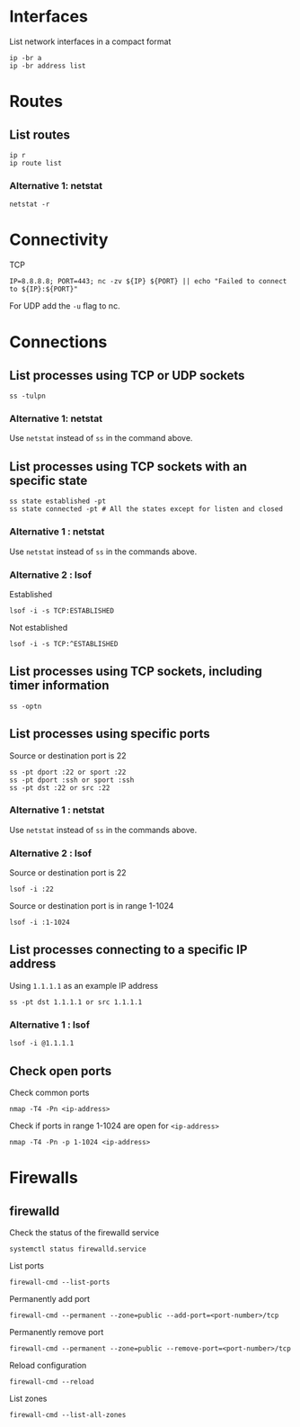 # Interfaces
List network interfaces in a compact format
```
ip -br a
ip -br address list
```

# Routes
## List routes
```
ip r
ip route list
```
### Alternative 1: netstat
```
netstat -r
```

# Connectivity
TCP
```
IP=8.8.8.8; PORT=443; nc -zv ${IP} ${PORT} || echo "Failed to connect to ${IP}:${PORT}"
```

For UDP add the `-u` flag to nc.

# Connections
## List processes using TCP or UDP sockets
```
ss -tulpn
```
### Alternative 1: netstat
Use `netstat` instead of `ss` in the command above.

## List processes using TCP sockets with an specific state
```
ss state established -pt
ss state connected -pt # All the states except for listen and closed
```
### Alternative 1 : netstat
Use `netstat` instead of `ss` in the commands above.

### Alternative 2 : lsof
Established
```
lsof -i -s TCP:ESTABLISHED
```

Not established
```
lsof -i -s TCP:^ESTABLISHED
```
## List processes using TCP sockets, including timer information
```
ss -optn
```

## List processes using specific ports
Source or destination port is 22
```
ss -pt dport :22 or sport :22
ss -pt dport :ssh or sport :ssh
ss -pt dst :22 or src :22
```
### Alternative 1 : netstat
Use `netstat` instead of `ss` in the commands above.

### Alternative 2 : lsof
Source or destination port is 22
```
lsof -i :22
```
Source or destination port is in range 1-1024
```
lsof -i :1-1024
```

## List processes connecting to a specific IP address
Using `1.1.1.1` as an example IP address
```
ss -pt dst 1.1.1.1 or src 1.1.1.1
```

### Alternative 1 : lsof
```
lsof -i @1.1.1.1
```

## Check open ports
Check common ports
```
nmap -T4 -Pn <ip-address>
```
Check if ports in range 1-1024 are open for `<ip-address>`
```
nmap -T4 -Pn -p 1-1024 <ip-address>
```

# Firewalls
## firewalld
Check the status of the firewalld service
```
systemctl status firewalld.service
```
List ports
```
firewall-cmd --list-ports
```
Permanently add port
```
firewall-cmd --permanent --zone=public --add-port=<port-number>/tcp
```
Permanently remove port
```
firewall-cmd --permanent --zone=public --remove-port=<port-number>/tcp
```
Reload configuration
```
firewall-cmd --reload
```
List zones
```
firewall-cmd --list-all-zones
```
